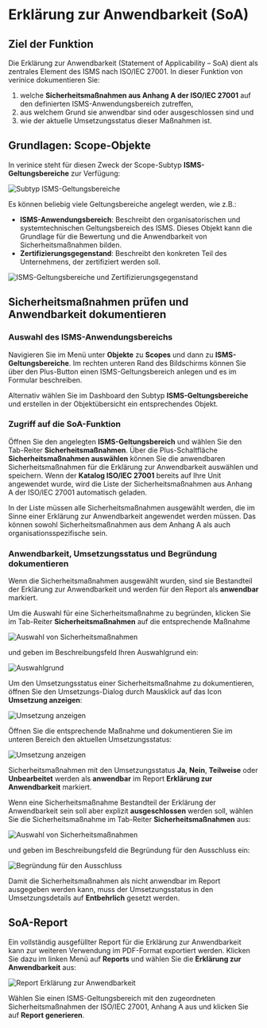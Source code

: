 <!-- © 2025 The Project Contributors - see AUTHORS.txt -->
# Erklärung zur Anwendbarkeit (SoA)

## Ziel der Funktion

Die Erklärung zur Anwendbarkeit (Statement of Applicability – SoA) dient als zentrales Element des ISMS nach ISO/IEC 27001. In dieser Funktion von verinice dokumentieren Sie:

1. welche **Sicherheitsmaßnahmen aus Anhang A der ISO/IEC 27001** auf den definierten ISMS-Anwendungsbereich zutreffen,
1. aus welchem Grund sie anwendbar sind oder ausgeschlossen sind und
1. wie der aktuelle Umsetzungsstatus dieser Maßnahmen ist.

## Grundlagen: Scope-Objekte

In verinice steht für diesen Zweck der Scope-Subtyp **ISMS-Geltungsbereiche** zur Verfügung:

![Subtyp ISMS-Geltungsbereiche](/assets/domain-iso/verinice-39-subtype-scope.de.png)

Es können beliebig viele Geltungsbereiche angelegt werden, wie z.B.:

- **ISMS-Anwendungsbereich**: Beschreibt den organisatorischen und systemtechnischen Geltungsbereich des ISMS. Dieses Objekt kann die Grundlage für die Bewertung und die Anwendbarkeit von Sicherheitsmaßnahmen bilden.
- **Zertifizierungsgegenstand**: Beschreibt den konkreten Teil des Unternehmens, der zertifiziert werden soll.

![ISMS-Geltungsbereiche und Zertifizierungsgegenstand](/assets/domain-iso/verinice-39-two-scopes.de.png)

## Sicherheitsmaßnahmen prüfen und Anwendbarkeit dokumentieren

### Auswahl des ISMS-Anwendungsbereichs

Navigieren Sie im Menü unter **Objekte** zu **Scopes** und dann zu **ISMS-Geltungsbereiche**. Im rechten unteren Rand des Bildschirms können Sie über den Plus-Button einen ISMS-Geltungsbereich anlegen und es im Formular beschreiben.

Alternativ wählen Sie im Dashboard den Subtyp **ISMS-Geltungsbereiche** und erstellen in der Objektübersicht ein entsprechendes Objekt.

### Zugriff auf die SoA-Funktion

Öffnen Sie den angelegten **ISMS-Geltungsbereich** und wählen Sie den Tab-Reiter **Sicherheitsmaßnahmen**. Über die Plus-Schaltfläche **Sicherheitsmaßnahmen auswählen** können Sie die anwendbaren Sicherheitsmaßnahmen für die Erklärung zur Anwendbarkeit auswählen und speichern. Wenn der **Katalog ISO/IEC 27001** bereits auf Ihre Unit angewendet wurde, wird die Liste der Sicherheitsmaßnahmen aus Anhang A der ISO/IEC 27001 automatisch geladen.

In der Liste müssen alle Sicherheitsmaßnahmen ausgewählt werden, die im Sinne einer Erklärung zur Anwendbarkeit angewendet werden müssen. Das können sowohl Sicherheitsmaßnahmen aus dem Anhang A als auch organisationsspezifische sein.

### Anwendbarkeit, Umsetzungsstatus und Begründung dokumentieren

Wenn die Sicherheitsmaßnahmen ausgewählt wurden, sind sie Bestandteil der Erklärung zur Anwendbarkeit und werden für den Report als **anwendbar** markiert.

Um die Auswahl für eine Sicherheitsmaßnahme zu begründen, klicken Sie im Tab-Reiter **Sicherheitsmaßnahmen** auf die entsprechende Maßnahme

![Auswahl von Sicherheitsmaßnahmen](/assets/domain-iso/verinice-39-select-control.de.png)

und geben im Beschreibungsfeld Ihren Auswahlgrund ein:

![Auswahlgrund](/assets/domain-iso/verinice-39-select-reason.de.png)

Um den Umsetzungsstatus einer Sicherheitsmaßnahme zu dokumentieren, öffnen Sie den Umsetzungs-Dialog durch Mausklick auf das Icon **Umsetzung anzeigen**:

![Umsetzung anzeigen](/assets/domain-iso/verinice-39-show-implementation.de.png)

Öffnen Sie die entsprechende Maßnahme und dokumentieren Sie im unteren Bereich den aktuellen Umsetzungsstatus:

![Umsetzung anzeigen](/assets/domain-iso/verinice-39-implementation-status.de.png)

Sicherheitsmaßnahmen mit den Umsetzungsstatus **Ja**, **Nein**, **Teilweise** oder **Unbearbeitet** werden als **anwendbar** im Report **Erklärung zur Anwendbarkeit** markiert.

Wenn eine Sicherheitsmaßnahme Bestandteil der Erklärung der Anwendbarkeit sein soll aber explizit **ausgeschlossen** werden soll, wählen Sie die Sicherheitsmaßnahme im Tab-Reiter **Sicherheitsmaßnahmen** aus:

![Auswahl von Sicherheitsmaßnahmen](/assets/domain-iso/verinice-39-document-exclusion.de.png)

und geben im Beschreibungsfeld die Begründung für den Ausschluss ein:

![Begründung für den Ausschluss](/assets/domain-iso/verinice-39-description-exclusion.de.png)

Damit die Sicherheitsmaßnahmen als nicht anwendbar im Report ausgegeben werden kann, muss der Umsetzungsstatus in den Umsetzungsdetails auf **Entbehrlich** gesetzt werden.

## SoA-Report

Ein vollständig ausgefüllter Report für die Erklärung zur Anwendbarkeit kann zur weiteren Verwendung im PDF-Format exportiert werden. Klicken Sie dazu im linken Menü auf **Reports** und wählen Sie die **Erklärung zur Anwendbarkeit** aus:

![Report Erklärung zur Anwendbarkeit](/assets/domain-iso/verinice-39-report-soa.de.png)

Wählen Sie einen ISMS-Geltungsbereich mit den zugeordneten Sicherheitsmaßnahmen der ISO/IEC 27001, Anhang A aus und klicken Sie auf **Report generieren**.
